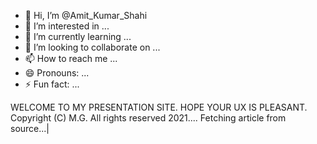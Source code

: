 - 👋 Hi, I’m @Amit_Kumar_Shahi
- 👀 I’m interested in ...
- 🌱 I’m currently learning ...
- 💞️ I’m looking to collaborate on ...
- 📫 How to reach me ...
- 😄 Pronouns: ...
- ⚡ Fun fact: ...

<!---
vickynewada/vickynewada is a ✨ special ✨ repository because its `README.md` (this file) appears on your GitHub profile.
You can click the Preview link to take a look at your changes.
--->
WELCOME TO MY PRESENTATION SITE. HOPE YOUR UX IS PLEASANT.
Copyright (C) M.G. All rights reserved 2021.... Fetching article from source...|
